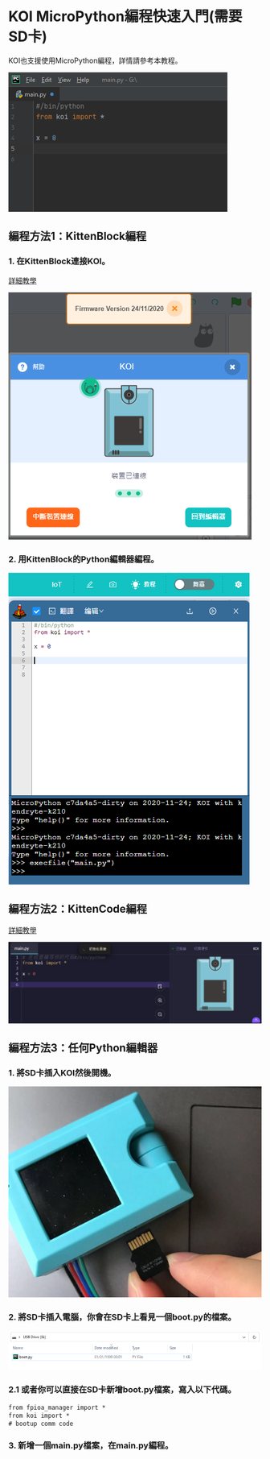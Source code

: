 # KOI MicroPython編程快速入門(需要SD卡)

KOI也支援使用MicroPython編程，詳情請參考本教程。

![](./images/03.png)

## 編程方法1：KittenBlock編程

### 1. 在KittenBlock連接KOI。

[詳細教學](../kittenblock/kittenblock)

![](./images/connect4.png)

### 2. 用KittenBlock的Python編輯器編程。

![](./images/04.png)

## 編程方法2：KittenCode編程

[詳細教學](../../KittenCode/interface)

![](./images/05.png)

## 編程方法3：任何Python編輯器

### 1. 將SD卡插入KOI然後開機。

![](./images/02.png)

### 2. 將SD卡插入電腦，你會在SD卡上看見一個boot.py的檔案。

![](./images/01.png)

### 2.1 或者你可以直接在SD卡新增boot.py檔案，寫入以下代碼。

    from fpioa_manager import *
    from koi import *
    # bootup comm code

### 3. 新增一個main.py檔案，在main.py編程。